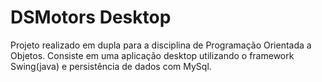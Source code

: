 # DSMotors Desktop

Projeto realizado em dupla para a disciplina de Programação Orientada a Objetos. Consiste em uma aplicação desktop utilizando o framework Swing(java) e persistência de dados com MySql.
